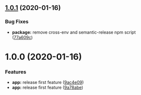 ## [1.0.1](https://github.com/yogakurniawan/supernative-vue/compare/v1.0.0...v1.0.1) (2020-01-16)


### Bug Fixes

* **package:** remove cross-env and semantic-release npm script ([77a609c](https://github.com/yogakurniawan/supernative-vue/commit/77a609c1a1d04ba242c2c18015cd6c8bb81787f5))

# 1.0.0 (2020-01-16)


### Features

* **app:** release first feature ([9ac4e09](https://github.com/yogakurniawan/supernative-vue/commit/9ac4e096dbefb7518bb433e3d4b2f2c0751822f3))
* **app:** release first feature ([9a78abe](https://github.com/yogakurniawan/supernative-vue/commit/9a78abe95e1d5862e92ade46c696814e42f93a49))
